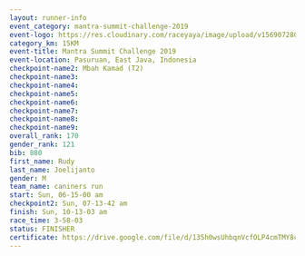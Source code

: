 ```yaml
---
layout: runner-info 
event_category: mantra-summit-challenge-2019 
event-logo: https://res.cloudinary.com/raceyaya/image/upload/v1569072809/logo/mantra-image_segrbx.jpg
category_km: 15KM 
event-title: Mantra Summit Challenge 2019 
event-location: Pasuruan, East Java, Indonesia 
checkpoint-name2: Mbah Kamad (T2) 
checkpoint-name3: 
checkpoint-name4: 
checkpoint-name5: 
checkpoint-name6: 
checkpoint-name7: 
checkpoint-name8: 
checkpoint-name9: 
overall_rank: 170
gender_rank: 121
bib: 880
first_name: Rudy
last_name: Joelijanto
gender: M
team_name: caniners run
start: Sun, 06-15-00 am
checkpoint2: Sun, 07-13-42 am
finish: Sun, 10-13-03 am
race_time: 3-58-03
status: FINISHER
certificate: https://drive.google.com/file/d/135h0wsUhbqnVcfOLP4cmTMY8cD8HuNcJ/view?usp=sharing
---
```


